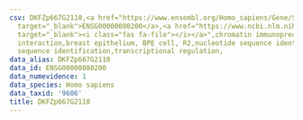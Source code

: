 ```yaml
---
csv: DKFZp667G2110,<a href="https://www.ensembl.org/Homo_sapiens/Gene/Summary?db=core;g=ENSG00000080200"
  target="_blank">ENSG00000080200</a>,<a href="https://www.ncbi.nlm.nih.gov/pubmed/22863008"
  target="_blank"><i class="fas fa-file"></i></a>",chromatin immunoprecipitation assay,direct
  interaction,breast epithelium, BPE cell, R2,nucleotide sequence identification,nucleotide
  sequence identification,transcriptional regulation,
data_alias: DKFZp667G2110
data_id: ENSG00000080200
data_numevidence: 1
data_species: Homo sapiens
data_taxid: '9606'
title: DKFZp667G2110
---
```

